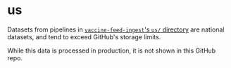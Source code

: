 # us

Datasets from pipelines in [`vaccine-feed-ingest`'s `us/` directory](https://github.com/CAVaccineInventory/vaccine-feed-ingest/tree/main/vaccine_feed_ingest/runners/us) are national datasets, and tend to exceed GitHub's storage limits.

While this data is processed in production, it is not shown in this GitHub repo.
